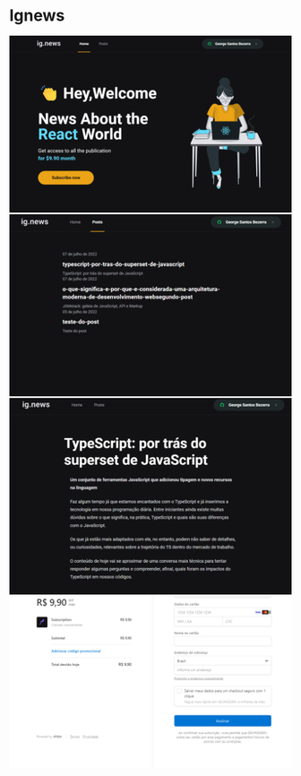 # Ignews

 
 
![home](https://github.com/georgesbrj/ignite-ignews/blob/main/public/images/home.png)
![post](https://github.com/georgesbrj/ignite-ignews/blob/main/public/images/posts.png)
![postfull](https://github.com/georgesbrj/ignite-ignews/blob/main/public/images/postfull.png) 
![payment](https://github.com/georgesbrj/ignite-ignews/blob/main/public/images/payment.png) 
